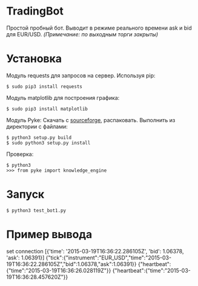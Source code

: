 # TradingBot

Простой пробный бот. Выводит в режиме реального времени ask и bid для EUR/USD. <I>(Примечание: по выходным торги закрыты)</I>

# Установка

Модуль requests для запросов на сервер. Используя pip:

    $ sudo pip3 install requests

Модуль matplotlib для построения графика:

    $ sudo pip3 install matplotlib

Модуль Pyke: 
Скачать с [sourceforge](http://sourceforge.net/projects/pyke/files/pyke/1.1.1/pyke3-1.1.1.zip/download), распаковать. Выполнить из директории с файлами: 

    $ python3 setup.py build
    $ sudo python3 setup.py install

Проверка:

    $ python3 
    >>> from pyke import knowledge_engine
    
# Запуск

    $ python3 test_bot1.py
    
# Пример вывода 

set connection
[{'time': '2015-03-19T16:36:22.286105Z', 'bid': 1.06378, 'ask': 1.06391}]
{"tick":{"instrument":"EUR_USD","time":"2015-03-19T16:36:22.286105Z","bid":1.06378,"ask":1.06391}}
{"heartbeat":{"time":"2015-03-19T16:36:26.028119Z"}}
{"heartbeat":{"time":"2015-03-19T16:36:28.457620Z"}}
